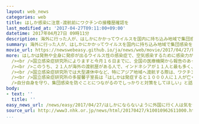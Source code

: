 ```yaml
---
layout: web_news
categories: web
title: はしか感染に注意-渡航前にワクチンの接種歴確認を
last_modified_at: '2017-04-27T09:11:00+09:00'
datetime: 2017年04月27日 09時11分
description: 海外に行った人が、はしかにかかってウイルスを国内に持ち込み地域で集団感染を引き起こすケースが後を絶たないことから国立感染症研究所は大型連休を前に海外に行く人は、ワクチンの接種歴を確認してほしいと注意を呼びかけています。
summary: 海外に行った人が、はしかにかかってウイルスを国内に持ち込み地域で集団感染を引き起こすケースが後を絶たないことから国立感染症研究所は大型連休を前に海外に行く人は、ワクチンの接種歴を確認してほしいと注意を呼びかけています。
movie_url: https://newswebeasy.github.io/ja/news/web/movie/2017/04/27/k10010962611000.mp4
more: はしかは発熱や全身に発疹が出るウイルス性の感染症で、空気感染するために感染力が強く、妊婦が感染すると流産や早産のおそれもあります。<br /><br />去年は大阪の関西国際空港で集団感染がおきましたが、ことしに入ってからもインドネシアのバリ島に行った男性がはしかにかかり、山形県内の自動車教習所を通じて５０人以上に広がる集団感染がおきています。<br
  /><br />国立感染症研究所によりますと今月１６日までに、全国の医療機関から報告のあったはしかの患者数は１３９人で、去年の１５９人を上回るペースで増加しています。<br
  /><br />このうち、２１人が海外の渡航歴がある人で、インドネシアが１１人と最も多く、このほかシンガポールやタイなど、ほかのアジア地域を訪れた人たちからも報告があるということです。<br
  /><br />国立感染症研究所では大型連休中など、特にアジア地域へ渡航する際は、ワクチンの接種歴を確認するとともに、帰国後に発熱や発疹、それに目の充血などの症状が出た場合は、公共交通機関の使用を避け、症状や渡航先を医療機関に電話で伝えたうえで受診するよう、注意を呼びかけています。<br
  /><br />国立感染症研究所の多屋馨子室長は「はしかは発症すると１０００人に１人が亡くなると言われている。命に関わる病気だという認識を強く持ってほしい。ワクチンの接種歴を確認し、免疫の有無を確かめることが<br
  />自分自身を守り、集団感染を防ぐことにつながるのでしっかりと対策をしてほしい」と話しています。
body:
- text: ''
  title: ''
easy_news_url: /news/easy/2017/04/27/はしかにならないように外国に行く人は気をつけて/
source_url: http://www3.nhk.or.jp/news/html/20170427/k10010962611000.html
...
```

